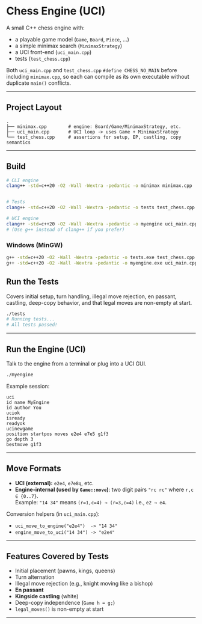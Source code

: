 # Chess Engine (UCI)

A small C++ chess engine with:
- a playable game model (`Game`, `Board`, `Piece`, …)
- a simple minimax search (`MinimaxStrategy`)
- a UCI front-end (`uci_main.cpp`)
- tests (`test_chess.cpp`)

Both `uci_main.cpp` and `test_chess.cpp` `#define CHESS_NO_MAIN` before including `minimax.cpp`, so each can compile as its own executable without duplicate `main()` conflicts.

---

## Project Layout
```
.
├── minimax.cpp        # engine: Board/Game/MinimaxStrategy, etc.
├── uci_main.cpp       # UCI loop -> uses Game + MinimaxStrategy
└── test_chess.cpp     # assertions for setup, EP, castling, copy semantics
```
---

## Build

```bash
# CLI engine
clang++ -std=c++20 -O2 -Wall -Wextra -pedantic -o minimax minimax.cpp


# Tests
clang++ -std=c++20 -O2 -Wall -Wextra -pedantic -o tests test_chess.cpp

# UCI engine
clang++ -std=c++20 -O2 -Wall -Wextra -pedantic -o myengine uci_main.cpp
# (Use g++ instead of clang++ if you prefer)
```

### Windows (MinGW)
```bat
g++ -std=c++20 -O2 -Wall -Wextra -pedantic -o tests.exe test_chess.cpp
g++ -std=c++20 -O2 -Wall -Wextra -pedantic -o myengine.exe uci_main.cpp
```


## Run the Tests
Covers initial setup, turn handling, illegal move rejection, en passant, castling, deep-copy behavior, and that legal moves are non-empty at start.

```bash
./tests
# Running tests...
# All tests passed!
```

---

## Run the Engine (UCI)

Talk to the engine from a terminal or plug into a UCI GUI.

```bash
./myengine
```

Example session:
```
uci
id name MyEngine
id author You
uciok
isready
readyok
ucinewgame
position startpos moves e2e4 e7e5 g1f3
go depth 3
bestmove g1f3
```

---

## Move Formats

- **UCI (external):** `e2e4`, `e7e8q`, etc.
- **Engine-internal (used by `Game::move`)**: two digit pairs `"rc rc"` where `r,c ∈ {0..7}`.  
  Example: `"14 34"` means `(r=1,c=4) → (r=3,c=4)` i.e., `e2 → e4`.

Conversion helpers (in `uci_main.cpp`):
- `uci_move_to_engine("e2e4")  -> "14 34"`
- `engine_move_to_uci("14 34") -> "e2e4"`

---

## Features Covered by Tests

- Initial placement (pawns, kings, queens)
- Turn alternation
- Illegal move rejection (e.g., knight moving like a bishop)
- **En passant**
- **Kingside castling** (white)
- Deep-copy independence (`Game h = g;`)
- `legal_moves()` is non-empty at start

---
